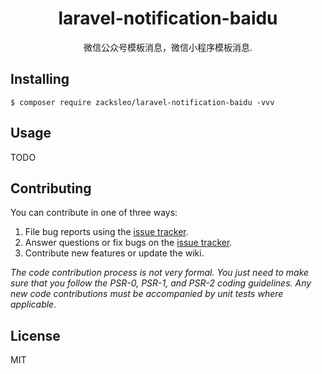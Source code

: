 <h1 align="center"> laravel-notification-baidu </h1>

<p align="center"> 微信公众号模板消息，微信小程序模板消息.</p>


## Installing

```shell
$ composer require zacksleo/laravel-notification-baidu -vvv
```

## Usage

TODO

## Contributing

You can contribute in one of three ways:

1. File bug reports using the [issue tracker](https://github.com/zacksleo/laravel-notification-baidu/issues).
2. Answer questions or fix bugs on the [issue tracker](https://github.com/zacksleo/laravel-notification-baidu/issues).
3. Contribute new features or update the wiki.

_The code contribution process is not very formal. You just need to make sure that you follow the PSR-0, PSR-1, and PSR-2 coding guidelines. Any new code contributions must be accompanied by unit tests where applicable._

## License

MIT